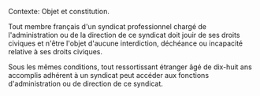 Contexte: Objet et constitution.

Tout membre français d'un syndicat professionnel chargé de l'administration ou de la direction de ce syndicat doit jouir de ses droits civiques et n'être l'objet d'aucune interdiction, déchéance ou incapacité relative à ses droits civiques.

Sous les mêmes conditions, tout ressortissant étranger âgé de dix-huit ans accomplis adhérent à un syndicat peut accéder aux fonctions d'administration ou de direction de ce syndicat.